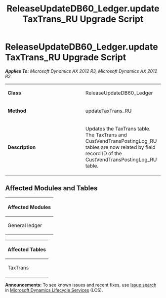 ﻿---
title: ReleaseUpdateDB60_Ledger.updateTaxTrans_RU Upgrade Script
TOCTitle: ReleaseUpdateDB60_Ledger.updateTaxTrans_RU Upgrade Script
ms:assetid: ddf99ada-955b-cefd-7300-ce1125cc811c
ms:mtpsurl: https://msdn.microsoft.com/en-us/library/JJ737247(v=AX.60)
ms:contentKeyID: 49711688
ms.date: 05/18/2015
mtps_version: v=AX.60
---

# ReleaseUpdateDB60\_Ledger.updateTaxTrans\_RU Upgrade Script 


_**Applies To:** Microsoft Dynamics AX 2012 R3, Microsoft Dynamics AX 2012 R2_

<table>
<colgroup>
<col style="width: 50%" />
<col style="width: 50%" />
</colgroup>
<tbody>
<tr class="odd">
<td><p><strong>Class</strong></p></td>
<td><p>ReleaseUpdateDB60_Ledger</p></td>
</tr>
<tr class="even">
<td><p><strong>Method</strong></p></td>
<td><p>updateTaxTrans_RU</p></td>
</tr>
<tr class="odd">
<td><p><strong>Description</strong></p></td>
<td><p>Updates the TaxTrans table. The TaxTrans and CustVendTransPostingLog_RU tables are now related by field record ID of the CustVendTransPostingLog_RU table.</p></td>
</tr>
</tbody>
</table>


## Affected Modules and Tables

<table>
<colgroup>
<col style="width: 100%" />
</colgroup>
<thead>
<tr class="header">
<th><p>Affected Modules</p></th>
</tr>
</thead>
<tbody>
<tr class="odd">
<td><p>General ledger</p></td>
</tr>
</tbody>
</table>


<table>
<colgroup>
<col style="width: 100%" />
</colgroup>
<thead>
<tr class="header">
<th><p>Affected Tables</p></th>
</tr>
</thead>
<tbody>
<tr class="odd">
<td><p>TaxTrans</p></td>
</tr>
</tbody>
</table>

  
**Announcements:** To see known issues and recent fixes, use [Issue search](http://go.microsoft.com/fwlink/?linkid=389258) in [Microsoft Dynamics Lifecycle Services](http://go.microsoft.com/fwlink/?linkid=306505) (LCS).

